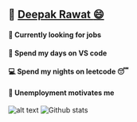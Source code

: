 ## :link: [Deepak Rawat :smile: ](https://deepakr-28.github.io/deepakr28/)
#### :newspaper: Currently looking for jobs 
#### :large_blue_circle: Spend my days on VS code
#### :computer: Spend my nights on leetcode :sleeping:
#### :necktie: Unemployment motivates me
![alt text](https://www.google.com/url?sa=i&url=https%3A%2F%2Fwww.stickpng.com%2Fimg%2Fmemes%2Fdoge%2Fdoge-full-smiling&psig=AOvVaw0rVm7uXnVnLZEj5V9bYsMw&ust=1615302184639000&source=images&cd=vfe&ved=0CAIQjRxqFwoTCJC9_9j7oO8CFQAAAAAdAAAAABAD)
![Github stats](https://github-readme-stats.vercel.app/api?username=DeepakR-28)
